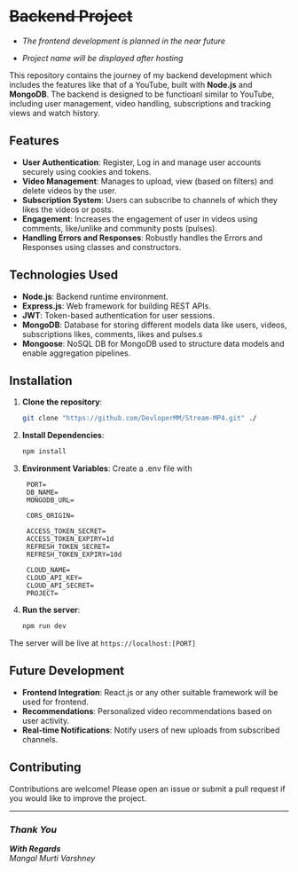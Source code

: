 # ~~Backend Project~~

- _The frontend development is planned in the near future_

- _Project name will be displayed after hosting_

This repository contains the journey of my backend development which includes the features like that of a YouTube, built with **Node.js** and **MongoDB**. The backend is designed to be functioanl similar to YouTube, including user management, video handling, subscriptions and tracking views and watch history.

## Features

- **User Authentication**: Register, Log in and manage user accounts securely using cookies and tokens.
- **Video Management**: Manages to upload, view (based on filters) and delete videos by the user.
- **Subscription System**: Users can subscribe to channels of which they likes the videos or posts.
- **Engagement**: Increases the engagement of user in videos using comments, like/unlike and community posts (pulses).
- **Handling Errors and Responses**: Robustly handles the Errors and Responses using classes and constructors.

## Technologies Used

- **Node.js**: Backend runtime environment.
- **Express.js**: Web framework for building REST APIs.
- **JWT**: Token-based authentication for user sessions.
- **MongoDB**: Database for storing different models data like users, videos, subscriptions likes, comments, likes and pulses.s
- **Mongoose**: NoSQL DB for MongoDB used to structure data models and enable aggregation pipelines.

## Installation

1. **Clone the repository**:

   ```bash
   git clone "https://github.com/DevloperMM/Stream-MP4.git" ./
   ```

2. **Install Dependencies**:

   ```bash
   npm install
   ```

3. **Environment Variables**: Create a .env file with

   ```plaintext
    PORT=
    DB_NAME=
    MONGODB_URL=

    CORS_ORIGIN=

    ACCESS_TOKEN_SECRET=
    ACCESS_TOKEN_EXPIRY=1d
    REFRESH_TOKEN_SECRET=
    REFRESH_TOKEN_EXPIRY=10d

    CLOUD_NAME=
    CLOUD_API_KEY=
    CLOUD_API_SECRET=
    PROJECT=

   ```

4. **Run the server**:

   ```bash
   npm run dev
   ```

The server will be live at `https://localhost:[PORT]`

## Future Development

- **Frontend Integration**: React.js or any other suitable framework will be used for frontend.
- **Recommendations**: Personalized video recommendations based on user activity.
- **Real-time Notifications**: Notify users of new uploads from subscribed channels.

## Contributing

Contributions are welcome! Please open an issue or submit a pull request if you would like to improve the project.

---

### _Thank You_

**_With Regards_**  
_Mangal Murti Varshney_
